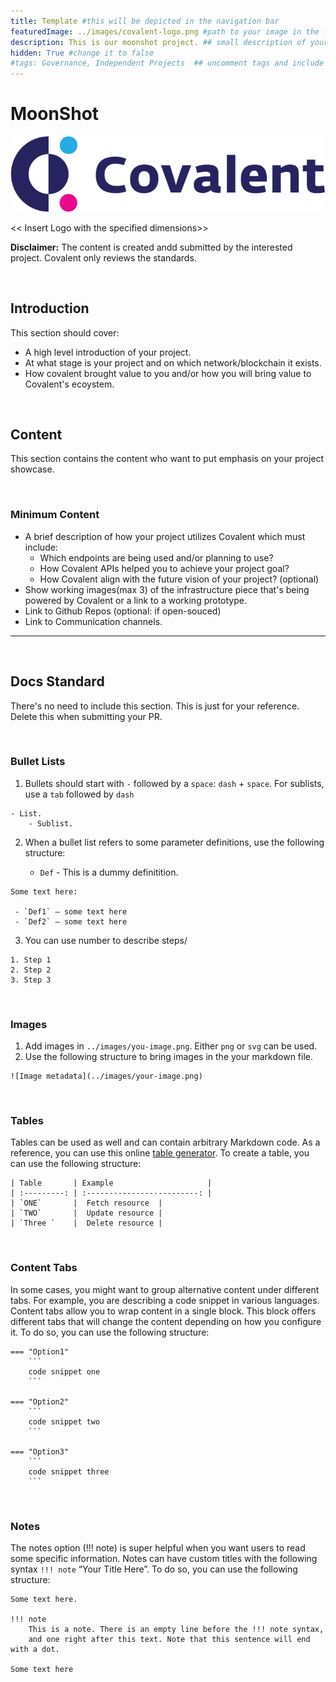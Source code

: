 ```yaml
---
title: Template #this will be depicted in the navigation bar
featuredImage: ../images/covalent-logo.png #path to your image in the folder
description: This is our moonshot project. ## small description of your project
hidden: True #change it to false
#tags: Governance, Independent Projects  ## uncomment tags and include appropriate tags
---
```

<!---
# You can add upto 4 - 5 tags. Out of which following 2 tags are must
## 1) DeFi/Governance/NFT/Wallet/ {Any new folder requested}
## 2) Independent Projects / Dungeons&Data / OneMillionWallet Hackathons/ ETHGlobal Hackathons/ Alchemists
## 3) Upto 3 custom tags that you want to introduce.
-->


# MoonShot 
<!---
Title should be in title case:
#Title
-->

![Template banner image](./images/covalent-logo.png) 

<< Insert Logo with the specified dimensions>>

**Disclaimer:** The content is created andd submitted by the interested project. Covalent only reviews the standards.

&nbsp;
## Introduction

This section should cover:
- A high level introduction of your project. 
- At what stage is your project and on which network/blockchain it exists.
- How covalent brought value to you and/or how you will bring value to Covalent's ecoystem.

&nbsp;
## Content 
This section contains the content who want to put emphasis on your project showcase.

&nbsp;
### Minimum Content
- A brief description of how your project utilizes Covalent which must include:
    - Which endpoints are being used and/or planning to use?
    - How Covalent APIs helped you to achieve your project goal?
    - How Covalent align with the future vision of your project? (optional)
- Show working images(max 3) of the infrastructure piece that's being powered by Covalent or a link to a working prototype.
- Link to Github Repos (optional: if open-souced)
- Link to Communication channels. 
---------

&nbsp;
## Docs Standard

There's no need to include this section. This is just for your reference. Delete this when submitting your PR.


&nbsp;
### Bullet Lists

1. Bullets should start with `-` followed by a `space`: `dash` + `space`. For sublists, use a `tab` followed by `dash`

```
- List.
    - Sublist.
```

2. When a bullet list refers to some parameter definitions, use the following structure:

    - `Def` - This is a dummy definitition. 

```
Some text here:

 - `Def1` — some text here
 - `Def2` — some text here
```

3. You can use number to describe steps/

```
1. Step 1
2. Step 2
3. Step 3
```

&nbsp;
### Images
1. Add images in `../images/you-image.png`. Either `png` or `svg` can be used.
2. Use the following structure to bring images in the your markdown file. 

```
![Image metadata](../images/your-image.png)
```

&nbsp;
### Tables

Tables can be used as well and can contain arbitrary Markdown code. As a reference, you can use this online [table generator](https://www.tablesgenerator.com/markdown_tables). To create a table, you can use the following structure:

```
| Table       | Example                     |
| :---------: | :-------------------------: |
| `ONE`       |  Fetch resource  |
| `TWO`       |  Update resource |
| `Three `    |  Delete resource |
```

&nbsp;
### Content Tabs
In some cases, you might want to group alternative content under different tabs. For example, you are describing a code snippet in various languages. Content tabs allow you to wrap content in a single block. This block offers different tabs that will change the content depending on how you configure it. To do so, you can use the following structure:

```
=== "Option1"
    ```
    code snippet one
    ```

=== "Option2"
    ```
    code snippet two
    ```

=== "Option3"
    ```
    code snippet three
    ```

```

&nbsp;
### Notes
The notes option (!!! note) is super helpful when you want users to read some specific information. Notes can have custom titles with the following syntax `!!! note` “Your Title Here”. To do so, you can use the following structure:

```
Some text here.

!!! note
    This is a note. There is an empty line before the !!! note syntax, 
    and one right after this text. Note that this sentence will end with a dot.
    
Some text here
```
